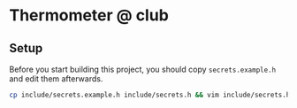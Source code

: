 # Thermometer @ club

## Setup

Before you start building this project, you should copy `secrets.example.h` and edit them afterwards.

```sh
cp include/secrets.example.h include/secrets.h && vim include/secrets.h
```
